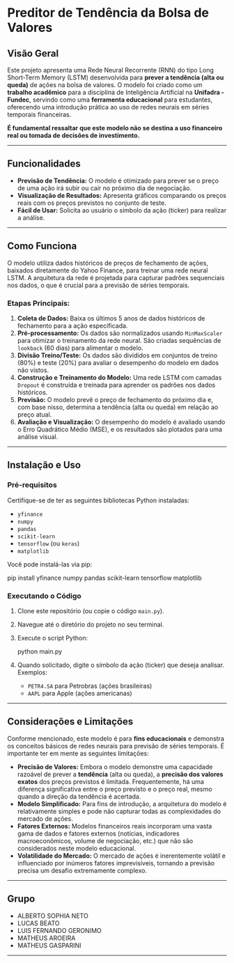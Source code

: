 # Preditor de Tendência da Bolsa de Valores

## Visão Geral

Este projeto apresenta uma Rede Neural Recorrente (RNN) do tipo Long Short-Term Memory (LSTM) desenvolvida para **prever a tendência (alta ou queda)** de ações na bolsa de valores. O modelo foi criado como um **trabalho acadêmico** para a disciplina de Inteligência Artificial na **Unifadra - Fundec**, servindo como uma **ferramenta educacional** para estudantes, oferecendo uma introdução prática ao uso de redes neurais em séries temporais financeiras.

**É fundamental ressaltar que este modelo não se destina a uso financeiro real ou tomada de decisões de investimento.**

---

## Funcionalidades

* **Previsão de Tendência:** O modelo é otimizado para prever se o preço de uma ação irá subir ou cair no próximo dia de negociação.
* **Visualização de Resultados:** Apresenta gráficos comparando os preços reais com os preços previstos no conjunto de teste.
* **Fácil de Usar:** Solicita ao usuário o símbolo da ação (ticker) para realizar a análise.

---

## Como Funciona

O modelo utiliza dados históricos de preços de fechamento de ações, baixados diretamente do Yahoo Finance, para treinar uma rede neural LSTM. A arquitetura da rede é projetada para capturar padrões sequenciais nos dados, o que é crucial para a previsão de séries temporais.

### Etapas Principais:

1.  **Coleta de Dados:** Baixa os últimos 5 anos de dados históricos de fechamento para a ação especificada.
2.  **Pré-processamento:** Os dados são normalizados usando `MinMaxScaler` para otimizar o treinamento da rede neural. São criadas sequências de `lookback` (60 dias) para alimentar o modelo.
3.  **Divisão Treino/Teste:** Os dados são divididos em conjuntos de treino (80%) e teste (20%) para avaliar o desempenho do modelo em dados não vistos.
4.  **Construção e Treinamento do Modelo:** Uma rede LSTM com camadas `Dropout` é construída e treinada para aprender os padrões nos dados históricos.
5.  **Previsão:** O modelo prevê o preço de fechamento do próximo dia e, com base nisso, determina a tendência (alta ou queda) em relação ao preço atual.
6.  **Avaliação e Visualização:** O desempenho do modelo é avaliado usando o Erro Quadrático Médio (MSE), e os resultados são plotados para uma análise visual.

---

## Instalação e Uso

### Pré-requisitos

Certifique-se de ter as seguintes bibliotecas Python instaladas:

* `yfinance`
* `numpy`
* `pandas`
* `scikit-learn`
* `tensorflow` (ou `keras`)
* `matplotlib`

Você pode instalá-las via pip:


pip install yfinance numpy pandas scikit-learn tensorflow matplotlib


### Executando o Código

1.  Clone este repositório (ou copie o código `main.py`).
2.  Navegue até o diretório do projeto no seu terminal.
3.  Execute o script Python:

    
    python main.py
    

4.  Quando solicitado, digite o símbolo da ação (ticker) que deseja analisar. Exemplos:
    * `PETR4.SA` para Petrobras (ações brasileiras)
    * `AAPL` para Apple (ações americanas)

---

## Considerações e Limitações

Conforme mencionado, este modelo é para **fins educacionais** e demonstra os conceitos básicos de redes neurais para previsão de séries temporais. É importante ter em mente as seguintes limitações:

* **Precisão de Valores:** Embora o modelo demonstre uma capacidade razoável de prever a **tendência** (alta ou queda), a **precisão dos valores exatos** dos preços previstos é limitada. Frequentemente, há uma diferença significativa entre o preço previsto e o preço real, mesmo quando a direção da tendência é acertada.
* **Modelo Simplificado:** Para fins de introdução, a arquitetura do modelo é relativamente simples e pode não capturar todas as complexidades do mercado de ações.
* **Fatores Externos:** Modelos financeiros reais incorporam uma vasta gama de dados e fatores externos (notícias, indicadores macroeconômicos, volume de negociação, etc.) que não são considerados neste modelo educacional.
* **Volatilidade do Mercado:** O mercado de ações é inerentemente volátil e influenciado por inúmeros fatores imprevisíveis, tornando a previsão precisa um desafio extremamente complexo.

---

## Grupo

* ALBERTO SOPHIA NETO
* LUCAS BEATO
* LUIS FERNANDO GERONIMO
* MATHEUS AROEIRA
* MATHEUS GASPARINI

---